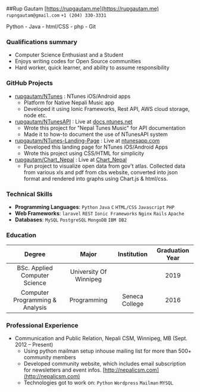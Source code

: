 ##Rup Gautam
[https://rupgautam.me](https://rupgautam.me) `rupngautam@gmail.com` `+1 (204) 330-3331`

Python - Java - html/CSS - php - Git

### Qualifications summary
* Computer Science Enthusiast and a Student 
* Enjoys writing codes for Open Source communities
* Hard worker, quick learner, and ability to assume responsibility

### GitHub Projects
* [rupgautam/NTunes](http://github.com/rupgautam/NTunes) : NTunes iOS/Android apps
    - Platform for Native Nepali Music app
    - Developed it using Ionic Frameworks, Rest API, AWS cloud storage, node etc.
* [rupgautam/NTunesAPI](http://github.com/rupgautam/NTunesAPI) : Live at [docs.ntunes.net](http://docs.ntunes.net/)
    - Wrote this project for "Nepal Tunes Music" for API documentation 
    - Made it to how-to document the use of NTunesAPI system
* [rupgautam/NTunes-Landing-Page](http://github.com/rupgautam/NTunes-Landing-Page) : Live at [ntunesapp.com](http://www.ntunesapp.com/)
    - Developed this landing page for NTunes iOS/Android Apps
    - Wrote this project using CSS/HTML for simplicity
* [rupgautam/Chart_Nepal](http://github.com/rupgautam/Chart_Nepal) : Live at [Chart_Nepal](http://rupgautam.github.io/Chart_Nepal/)
    - Fun project to visualize open data from gov't atlas. Collected data from various xls and pdf from cbs website, converted into json format and rendered into graphs using Chart.js & html/css.

### Technical Skills
* **Programming Languages**: `Python` `Java` `C` `HTML/CSS` `Javascript` `PHP` 
* **Web Frameworks**: `laravel` `REST` `Ionic Frameworks` `Nginx` `Rails` `Apache` 
* **Databases**: `MySQL` `PostgreSQL` `MongoDB` `IBM DB2` 

### Education
 Degree | Major | Institution | Graduation Year
:--:|:--:|:--:|:--:
BSc. Applied Computer Science | University Of Winnipeg || 2019
Computer Programming &amp; Analysis | Programming | Seneca College | 2016


### Professional Experience
* Communication and Public Relation, Nepali CSM, Winnipeg, MB (Sept. 2012 – Present)
    - Using python mailman setup inhouse mailing list for more than 500+ community members
    - Developed community website, which includes email subscription for newsletters and event infos. [http://nepalicsm.com](http://nepalicsm.com)
    - Technologies got to work on: `Python` `Wordpress` `Mailman` `MYSQL` 








